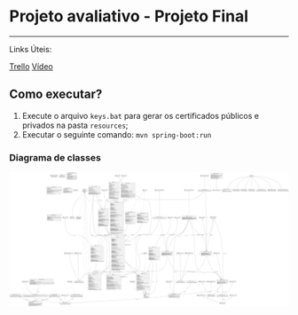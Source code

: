 # Projeto avaliativo - Projeto Final
---

Links Úteis:

[Trello](https://trello.com/invite/b/66a50d45c21d1d8be33011ff/ATTI198d33ba5caa5a1e45150da6ceec6c1972E37690/semana-11-modulo-2-pa)
[Vídeo](https://drive.google.com/file/d/1ymprm55RLqPUAvZhP6lmuv1q9S52ZwkS/view?usp=drive_link)

## Como executar?
1. Execute o arquivo `keys.bat` para gerar os certificados públicos e privados na pasta `resources`;
2. Executar o seguinte comando: `mvn spring-boot:run`


### Diagrama de classes
![Estrutura do projeto](./projeto.svg)
